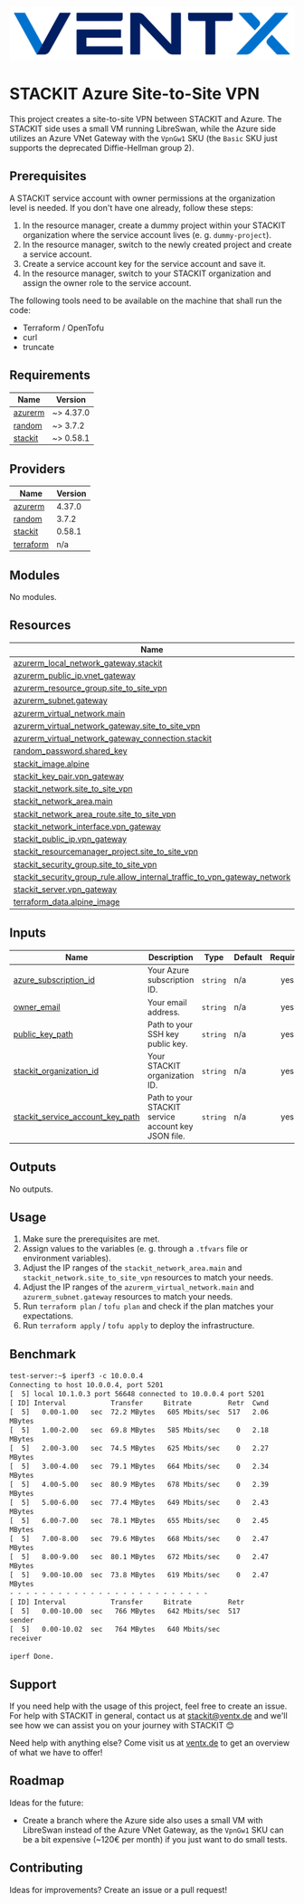 <a name="ventx_logo" href="https://ventx.de">![ventx logo](logo.svg)</a>

# STACKIT Azure Site-to-Site VPN

This project creates a site-to-site VPN between STACKIT and Azure. The STACKIT side uses a small VM running LibreSwan, while the Azure side utilizes an Azure VNet Gateway with the `VpnGw1` SKU (the `Basic` SKU just supports the deprecated Diffie-Hellman group 2).

## Prerequisites

A STACKIT service account with owner permissions at the organization level is needed. If you don't have one already, follow these steps:

1. In the resource manager, create a dummy project within your STACKIT organization where the service account lives (e. g. `dummy-project`).
2. In the resource manager, switch to the newly created project and create a service account.
3. Create a service account key for the service account and save it.
4. In the resource manager, switch to your STACKIT organization and assign the owner role to the service account.

The following tools need to be available on the machine that shall run the code:

* Terraform / OpenTofu
* curl
* truncate

<!-- BEGIN_TF_DOCS -->
## Requirements

| Name | Version |
|------|---------|
| <a name="requirement_azurerm"></a> [azurerm](#requirement\_azurerm) | ~> 4.37.0 |
| <a name="requirement_random"></a> [random](#requirement\_random) | ~> 3.7.2 |
| <a name="requirement_stackit"></a> [stackit](#requirement\_stackit) | ~> 0.58.1 |

## Providers

| Name | Version |
|------|---------|
| <a name="provider_azurerm"></a> [azurerm](#provider\_azurerm) | 4.37.0 |
| <a name="provider_random"></a> [random](#provider\_random) | 3.7.2 |
| <a name="provider_stackit"></a> [stackit](#provider\_stackit) | 0.58.1 |
| <a name="provider_terraform"></a> [terraform](#provider\_terraform) | n/a |

## Modules

No modules.

## Resources

| Name | Type |
|------|------|
| [azurerm_local_network_gateway.stackit](https://registry.terraform.io/providers/hashicorp/azurerm/latest/docs/resources/local_network_gateway) | resource |
| [azurerm_public_ip.vnet_gateway](https://registry.terraform.io/providers/hashicorp/azurerm/latest/docs/resources/public_ip) | resource |
| [azurerm_resource_group.site_to_site_vpn](https://registry.terraform.io/providers/hashicorp/azurerm/latest/docs/resources/resource_group) | resource |
| [azurerm_subnet.gateway](https://registry.terraform.io/providers/hashicorp/azurerm/latest/docs/resources/subnet) | resource |
| [azurerm_virtual_network.main](https://registry.terraform.io/providers/hashicorp/azurerm/latest/docs/resources/virtual_network) | resource |
| [azurerm_virtual_network_gateway.site_to_site_vpn](https://registry.terraform.io/providers/hashicorp/azurerm/latest/docs/resources/virtual_network_gateway) | resource |
| [azurerm_virtual_network_gateway_connection.stackit](https://registry.terraform.io/providers/hashicorp/azurerm/latest/docs/resources/virtual_network_gateway_connection) | resource |
| [random_password.shared_key](https://registry.terraform.io/providers/hashicorp/random/latest/docs/resources/password) | resource |
| [stackit_image.alpine](https://registry.terraform.io/providers/stackitcloud/stackit/latest/docs/resources/image) | resource |
| [stackit_key_pair.vpn_gateway](https://registry.terraform.io/providers/stackitcloud/stackit/latest/docs/resources/key_pair) | resource |
| [stackit_network.site_to_site_vpn](https://registry.terraform.io/providers/stackitcloud/stackit/latest/docs/resources/network) | resource |
| [stackit_network_area.main](https://registry.terraform.io/providers/stackitcloud/stackit/latest/docs/resources/network_area) | resource |
| [stackit_network_area_route.site_to_site_vpn](https://registry.terraform.io/providers/stackitcloud/stackit/latest/docs/resources/network_area_route) | resource |
| [stackit_network_interface.vpn_gateway](https://registry.terraform.io/providers/stackitcloud/stackit/latest/docs/resources/network_interface) | resource |
| [stackit_public_ip.vpn_gateway](https://registry.terraform.io/providers/stackitcloud/stackit/latest/docs/resources/public_ip) | resource |
| [stackit_resourcemanager_project.site_to_site_vpn](https://registry.terraform.io/providers/stackitcloud/stackit/latest/docs/resources/resourcemanager_project) | resource |
| [stackit_security_group.site_to_site_vpn](https://registry.terraform.io/providers/stackitcloud/stackit/latest/docs/resources/security_group) | resource |
| [stackit_security_group_rule.allow_internal_traffic_to_vpn_gateway_network](https://registry.terraform.io/providers/stackitcloud/stackit/latest/docs/resources/security_group_rule) | resource |
| [stackit_server.vpn_gateway](https://registry.terraform.io/providers/stackitcloud/stackit/latest/docs/resources/server) | resource |
| [terraform_data.alpine_image](https://registry.terraform.io/providers/hashicorp/terraform/latest/docs/resources/data) | resource |

## Inputs

| Name | Description | Type | Default | Required |
|------|-------------|------|---------|:--------:|
| <a name="input_azure_subscription_id"></a> [azure\_subscription\_id](#input\_azure\_subscription\_id) | Your Azure subscription ID. | `string` | n/a | yes |
| <a name="input_owner_email"></a> [owner\_email](#input\_owner\_email) | Your email address. | `string` | n/a | yes |
| <a name="input_public_key_path"></a> [public\_key\_path](#input\_public\_key\_path) | Path to your SSH key public key. | `string` | n/a | yes |
| <a name="input_stackit_organization_id"></a> [stackit\_organization\_id](#input\_stackit\_organization\_id) | Your STACKIT organization ID. | `string` | n/a | yes |
| <a name="input_stackit_service_account_key_path"></a> [stackit\_service\_account\_key\_path](#input\_stackit\_service\_account\_key\_path) | Path to your STACKIT service account key JSON file. | `string` | n/a | yes |

## Outputs

No outputs.
<!-- END_TF_DOCS -->

## Usage

1. Make sure the prerequisites are met.
2. Assign values to the variables (e. g. through a `.tfvars` file or environment variables).
3. Adjust the IP ranges of the `stackit_network_area.main` and `stackit_network.site_to_site_vpn` resources to match your needs.
4. Adjust the IP ranges of the `azurerm_virtual_network.main` and `azurerm_subnet.gateway` resources to match your needs.
5. Run `terraform plan` / `tofu plan` and check if the plan matches your expectations.
6. Run `terraform apply` / `tofu apply` to deploy the infrastructure.


## Benchmark

    test-server:~$ iperf3 -c 10.0.0.4
    Connecting to host 10.0.0.4, port 5201
    [  5] local 10.1.0.3 port 56648 connected to 10.0.0.4 port 5201
    [ ID] Interval           Transfer     Bitrate         Retr  Cwnd
    [  5]   0.00-1.00   sec  72.2 MBytes   605 Mbits/sec  517   2.06 MBytes
    [  5]   1.00-2.00   sec  69.8 MBytes   585 Mbits/sec    0   2.18 MBytes
    [  5]   2.00-3.00   sec  74.5 MBytes   625 Mbits/sec    0   2.27 MBytes
    [  5]   3.00-4.00   sec  79.1 MBytes   664 Mbits/sec    0   2.34 MBytes
    [  5]   4.00-5.00   sec  80.9 MBytes   678 Mbits/sec    0   2.39 MBytes
    [  5]   5.00-6.00   sec  77.4 MBytes   649 Mbits/sec    0   2.43 MBytes
    [  5]   6.00-7.00   sec  78.1 MBytes   655 Mbits/sec    0   2.45 MBytes
    [  5]   7.00-8.00   sec  79.6 MBytes   668 Mbits/sec    0   2.47 MBytes
    [  5]   8.00-9.00   sec  80.1 MBytes   672 Mbits/sec    0   2.47 MBytes
    [  5]   9.00-10.00  sec  73.8 MBytes   619 Mbits/sec    0   2.47 MBytes
    - - - - - - - - - - - - - - - - - - - - - - - - -
    [ ID] Interval           Transfer     Bitrate         Retr
    [  5]   0.00-10.00  sec   766 MBytes   642 Mbits/sec  517            sender
    [  5]   0.00-10.02  sec   764 MBytes   640 Mbits/sec                  receiver

    iperf Done.

## Support

If you need help with the usage of this project, feel free to create an issue. For help with STACKIT in general, contact us at stackit@ventx.de and we'll see how we can assist you on your journey with STACKIT 😊

Need help with anything else? Come visit us at [ventx.de](https://ventx.de) to get an overview of what we have to offer!

## Roadmap

Ideas for the future:

* Create a branch where the Azure side also uses a small VM with LibreSwan instead of the Azure VNet Gateway, as the `VpnGw1` SKU can be a bit expensive (~120€ per month) if you just want to do small tests.

## Contributing

Ideas for improvements? Create an issue or a pull request!
